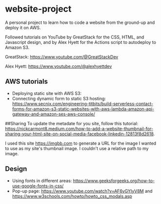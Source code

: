 # website-project
A personal project to learn how to code a website from the ground-up and deploy it on AWS.

Followed tutorials on YouTube by GreatStack for the CSS, HTML, and Javascript design, and by Alex Hyett for the Actions script to autodeploy to Amazon S3.

GreatStack: https://www.youtube.com/@GreatStackDev 


Alex Hyett: https://www.youtube.com/@alexhyettdev

## AWS tutorials 

* Deploying static site with AWS S3: 
* Connecting dynamic form to static S3 hosting: https://www.secnix.com/engineering-titbits/build-serverless-contact-forms-for-amazon-s3-static-websites-with-aws-lambda-amazon-api-gateway-and-amazon-ses-aws-console/

##Sharing
To update the metadate for you site, follow this tutorial: https://nickcarmont8.medium.com/how-to-add-a-website-thumbnail-for-sharing-your-html-site-on-social-media-facebook-linkedin-12813f8d2618. 

I used this site https://imgbb.com to generate a URL for the image I wanted to use as my site's thumbnail image. I couldn't use a relative path to my image.


## Design

* Using fonts in different areas: https://www.geeksforgeeks.org/how-to-use-google-fonts-in-css/ 
* Pop-up page: https://www.youtube.com/watch?v=AF6vGYIyV8M and https://www.w3schools.com/howto/howto_css_modals.asp 
